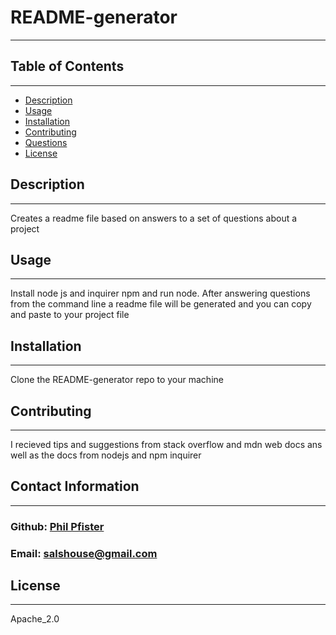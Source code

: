 # README-generator
  -------------------

  ## Table of Contents  
  ----------------------
  - [Description](#description) 
  - [Usage](#usage)  
  - [Installation](#installation)   
  - [Contributing](#contributing)  
  - [Questions](#questions)
  - [License](#license)   
    

  ## Description  
  -------------------
  Creates a readme file based on answers to a set of questions about a project

  ## Usage  
  ------------
  Install node js and inquirer npm and run node. After answering questions from the command line a readme file will be generated and you can copy and paste to your project file
 
  ## Installation  
  -------------------
  Clone the README-generator repo to your machine

  ## Contributing 
  ------------------
  I recieved tips and suggestions from stack overflow and mdn web docs ans well as the docs from nodejs and npm inquirer

  ## Contact Information
  -------------------------
  ### Github: [Phil Pfister](https://github.com/phil-pfister)
  ### Email: salshouse@gmail.com

  ## License
  --------------
  Apache_2.0

